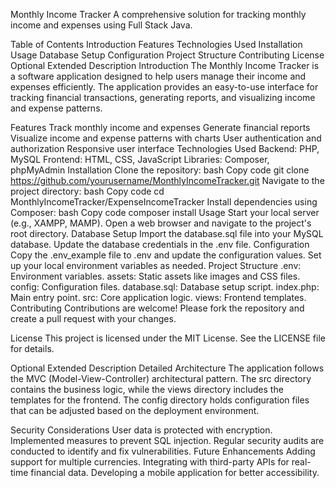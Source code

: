 Monthly Income Tracker
A comprehensive solution for tracking monthly income and expenses using Full Stack Java.

Table of Contents
Introduction
Features
Technologies Used
Installation
Usage
Database Setup
Configuration
Project Structure
Contributing
License
Optional Extended Description
Introduction
The Monthly Income Tracker is a software application designed to help users manage their income and expenses efficiently. The application provides an easy-to-use interface for tracking financial transactions, generating reports, and visualizing income and expense patterns.

Features
Track monthly income and expenses
Generate financial reports
Visualize income and expense patterns with charts
User authentication and authorization
Responsive user interface
Technologies Used
Backend: PHP, MySQL
Frontend: HTML, CSS, JavaScript
Libraries: Composer, phpMyAdmin
Installation
Clone the repository:
bash
Copy code
git clone https://github.com/yourusername/MonthlyIncomeTracker.git
Navigate to the project directory:
bash
Copy code
cd MonthlyIncomeTracker/ExpenseIncomeTracker
Install dependencies using Composer:
bash
Copy code
composer install
Usage
Start your local server (e.g., XAMPP, MAMP).
Open a web browser and navigate to the project's root directory.
Database Setup
Import the database.sql file into your MySQL database.
Update the database credentials in the .env file.
Configuration
Copy the .env_example file to .env and update the configuration values.
Set up your local environment variables as needed.
Project Structure
.env: Environment variables.
assets: Static assets like images and CSS files.
config: Configuration files.
database.sql: Database setup script.
index.php: Main entry point.
src: Core application logic.
views: Frontend templates.
Contributing
Contributions are welcome! Please fork the repository and create a pull request with your changes.

License
This project is licensed under the MIT License. See the LICENSE file for details.

Optional Extended Description
Detailed Architecture
The application follows the MVC (Model-View-Controller) architectural pattern. The src directory contains the business logic, while the views directory includes the templates for the frontend. The config directory holds configuration files that can be adjusted based on the deployment environment.

Security Considerations
User data is protected with encryption.
Implemented measures to prevent SQL injection.
Regular security audits are conducted to identify and fix vulnerabilities.
Future Enhancements
Adding support for multiple currencies.
Integrating with third-party APIs for real-time financial data.
Developing a mobile application for better accessibility.
